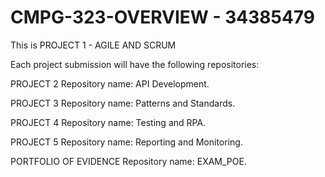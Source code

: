 # CMPG-323-OVERVIEW - 34385479
This is PROJECT 1 - AGILE AND SCRUM

Each project submission will have the following repositories:

PROJECT 2 
Repository name: API Development.

PROJECT 3
Repository name: Patterns and Standards.

PROJECT 4
Repository name: Testing and RPA.

PROJECT 5
Repository name: Reporting and Monitoring.

PORTFOLIO OF EVIDENCE
Repository name: EXAM_POE.




